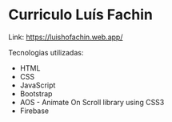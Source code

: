 # Curriculo Luís Fachin

Link: https://luishofachin.web.app/

Tecnologias utilizadas:

- HTML
- CSS
- JavaScript
- Bootstrap
- AOS - Animate On Scroll library using CSS3
- Firebase

